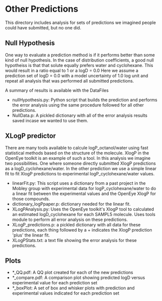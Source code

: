 # Other Predictions

This directory includes analysis for sets of predictions we imagined people could have submitted, but no one did. 

## Null Hypothesis

One way to evaluate a prediction method is if it performs better than some kind of null hypothesis. 
In the case of distribution coefficients, a good null hypotheiss is that that solute equally prefers water and cyclohexane. This would result in a ratio equal to 1 or a logD = 0.0
Here we assume a prediction set of logD = 0.0 with a model uncertainty of 1.0 log unit and repeat all analysis that was performed all submitted predictions. 

A summary of results is available with the DataFiles

* nullHypothesis.py: Python script that builds the prediction and performs the error analysis using the same procedure followed for all other predictions. 
* NullData.p: A pickled dictionary with all of the error analysis results saved incase we wanted to use them. 

## XLogP predictor

There are many tools available to calcule logP_octanol/water using fast statistical methods based on the structure of the molecule. XlogP in the OpenEye toolkit is an example of such a tool. In this analysis we imagine two possibilities. One where someone directly submitted XlogP predictions as a logD_cyclohexane/water. In the other prediction we use a simple linear fit to fit XlogP predictions to experimental logP_cyclohexane/water values. 

* linearFit.py: This script uses a dictionary from a past project in the Mobley group with experimental data for logP_cyclohexane/water to do a linear fit between the experimental values and the OpenEye XlogP for those compounds. 
* dictionary_logPpaper.p: dictionary needed for the linear fit.
* XLogPAnalysis.py: Uses the OpenEye toolkit's XlogP tool to calculated an estimated logD_cyclohexane for each SAMPL5 molecule. Uses tools module to perform all error analysis on these predictions. 
* XLogP_predictions.p: a pickled dictionary with all data for these predictions, each thing followed by a + indicates the XlogP prediction 'plus' the linear fit. 
* XLogPStats.txt: a text file showing the error analysis for these predictions. 

## Plots
* *_QQ.pdf: A QQ plot created for each of the new predictions
* *_compare.pdf: A comparison plot showing predicted logD versus experimental value for each prediction set
* *_boxPlot: A set of box and whisker plots with prediction and experimental values indicated for each prediction set
